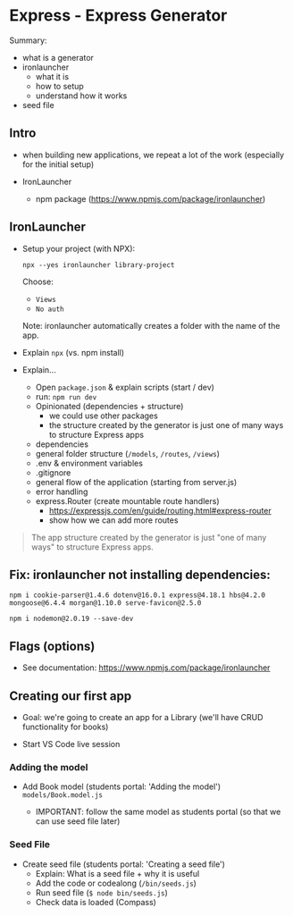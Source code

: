 

# Express - Express Generator


Summary:
- what is a generator
- ironlauncher
  - what it is
  - how to setup
  - understand how it works
- seed file




## Intro

- when building new applications, we repeat a lot of the work (especially for the initial setup)

- IronLauncher
  - npm package (https://www.npmjs.com/package/ironlauncher)




## IronLauncher


- Setup your project (with NPX):

    ```
    npx --yes ironlauncher library-project
    ```

    Choose:
    - `Views`
    - `No auth`

    <!-- 

    @Luis: 
      - create with auth & just go through the code ??
      - (instead of auth codealong)

    -->


    Note: ironlauncher automatically creates a folder with the name of the app.


- Explain `npx` (vs. npm install)

- Explain...
  - Open `package.json` & explain scripts (start / dev)
  - run: `npm run dev`
  - Opinionated (dependencies + structure)
    - we could use other packages
    - the structure created by the generator is just one of many ways to structure Express apps
  - dependencies
  - general folder structure (`/models`, `/routes`, `/views`)
  - .env & environment variables
    <!-- IMPORTANT: explain `environment variables` here -->
  - .gitignore
  - general flow of the application (starting from server.js)
  - error handling
  - express.Router (create mountable route handlers)
    - https://expressjs.com/en/guide/routing.html#express-router
    - show how we can add more routes



> The app structure created by the generator is just "one of many ways" to structure Express apps.



## Fix: ironlauncher not installing dependencies:
```
npm i cookie-parser@1.4.6 dotenv@16.0.1 express@4.18.1 hbs@4.2.0 mongoose@6.4.4 morgan@1.10.0 serve-favicon@2.5.0
```

```
npm i nodemon@2.0.19 --save-dev
```



## Flags (options)

- See documentation: https://www.npmjs.com/package/ironlauncher




## Creating our first app

- Goal: we're going to create an app for a Library (we'll have CRUD functionality for books)

- Start VS Code live session


### Adding the model

- Add Book model (students portal: 'Adding the model')
  `models/Book.model.js`

  - IMPORTANT: follow the same model as students portal (so that we can use seed file later)


### Seed File

- Create seed file (students portal: 'Creating a seed file')
  - Explain: What is a seed file + why it is useful
  - Add the code or codealong (`/bin/seeds.js`)
  - Run seed file (`$ node bin/seeds.js`)
  - Check data is loaded (Compass)

  
<!--
@Luis: drop DB library-project (from previous cohorts)
-->

